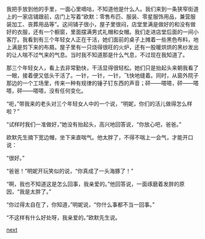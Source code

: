 
我把手放到他的手里，一面心里嘀咕，不知道他是什么人。我们来到一条狭窄街道上的一家店铺跟前，店门上写着“欧默：零售布匹、服装、零星服饰用品，兼营服装加工、丧葬用品等”。这间铺子很小，屋子里很闷，店堂里满是做好的和没有做好的衣服，还有一个橱窗，里面摆满男式礼帽和女帽。我们走进店堂后面的一间小客厅。我看到有三个年轻女人正在干活，她们面前的桌子上摊着一些黑色布料，地上满是剪下来的布屑。屋子里有一只烧得很旺的火炉，还有一股暖烘烘的黑纱发出的让人喘不过气来的气息。当时我不知道那是什么气息，不过现在我知道了。

那三个年轻女人，看上去非常勤快，干活显得很轻松。她们只是抬起头来朝我看了一眼，接着便又低头干活了。一针，一针，一针，飞快地缝着。同时，从窗外院子那边的一个工场里，传来一种有规律的锤子钉东西的声音；砰——嗒嗒，砰——嗒嗒，砰——嗒嗒，没有任何变化。

“呃，”带我来的老头对三个年轻女人中的一个说，“明妮，你们的活儿做得怎么样啦？”

“试样时我们一准做好，”她没有抬起头，高兴地回答说，“你放心吧，爸爸。”

欧默先生摘下宽边帽，坐下来直喘气。他太胖了，不得不喘上一会气，才能开口说：

“很好。”

“爸爸！”明妮开玩笑似的说，“你真成了一头海豚了！”

“啊，我也不知道这是怎么回事，我亲爱的。”他回答说，一面琢磨着发胖的原因，“我是太胖了。”

“你过得太自在了，你知道，”明妮说，“你什么事都不当一回事。”

“不这样有什么好处呀，我亲爱的。”欧默先生说。

[next](page126.md)